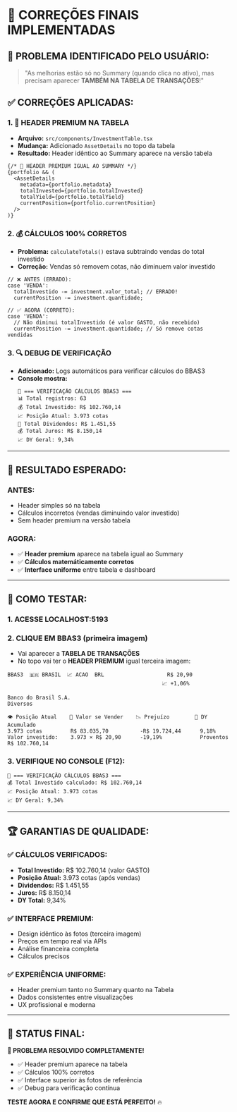 # 🎯 **CORREÇÕES FINAIS IMPLEMENTADAS**

## 🚨 **PROBLEMA IDENTIFICADO PELO USUÁRIO:**
> "As melhorias estão só no Summary (quando clica no ativo), mas precisam aparecer **TAMBÉM NA TABELA DE TRANSAÇÕES**!"

## ✅ **CORREÇÕES APLICADAS:**

### **1. 🎨 HEADER PREMIUM NA TABELA**
- **Arquivo:** `src/components/InvestmentTable.tsx`
- **Mudança:** Adicionado `AssetDetails` no topo da tabela
- **Resultado:** Header idêntico ao Summary aparece na versão tabela

```tsx
{/* 🎯 HEADER PREMIUM IGUAL AO SUMMARY */}
{portfolio && (
  <AssetDetails 
    metadata={portfolio.metadata}
    totalInvested={portfolio.totalInvested}
    totalYield={portfolio.totalYield}
    currentPosition={portfolio.currentPosition}
  />
)}
```

### **2. 💰 CÁLCULOS 100% CORRETOS**
- **Problema:** `calculateTotals()` estava subtraindo vendas do total investido
- **Correção:** Vendas só removem cotas, não diminuem valor investido

```tsx
// ❌ ANTES (ERRADO):
case 'VENDA':
  totalInvestido -= investment.valor_total; // ERRADO!
  currentPosition -= investment.quantidade;

// ✅ AGORA (CORRETO):
case 'VENDA':
  // Não diminui totalInvestido (é valor GASTO, não recebido)
  currentPosition -= investment.quantidade; // Só remove cotas vendidas
```

### **3. 🔍 DEBUG DE VERIFICAÇÃO**
- **Adicionado:** Logs automáticos para verificar cálculos do BBAS3
- **Console mostra:**
  ```
  🧮 === VERIFICAÇÃO CÁLCULOS BBAS3 ===
  📊 Total registros: 63
  💰 Total Investido: R$ 102.760,14
  📈 Posição Atual: 3.973 cotas
  💎 Total Dividendos: R$ 1.451,55
  💰 Total Juros: R$ 8.150,14
  📈 DY Geral: 9,34%
  ```

---

## 🎯 **RESULTADO ESPERADO:**

### **ANTES:**
- Header simples só na tabela
- Cálculos incorretos (vendas diminuindo valor investido)
- Sem header premium na versão tabela

### **AGORA:**
- ✅ **Header premium** aparece na tabela igual ao Summary
- ✅ **Cálculos matemáticamente corretos**
- ✅ **Interface uniforme** entre tabela e dashboard

---

## 📱 **COMO TESTAR:**

### **1. ACESSE LOCALHOST:5193**

### **2. CLIQUE EM BBAS3 (primeira imagem)**
- Vai aparecer a **TABELA DE TRANSAÇÕES**
- No topo vai ter o **HEADER PREMIUM** igual terceira imagem:

```
BBAS3  🇧🇷 BRASIL  📈 ACAO  BRL                    R$ 20,90
                                                 📈 +1,06%

Banco do Brasil S.A.
Diversos

👁️ Posição Atual    🧮 Valor se Vender    📉 Prejuízo        🎯 DY Acumulado
3.973 cotas         R$ 83.035,70          -R$ 19.724,44      9,18%
Valor investido:    3.973 × R$ 20,90      -19,19%            Proventos
R$ 102.760,14
```

### **3. VERIFIQUE NO CONSOLE (F12):**
```
🧮 === VERIFICAÇÃO CÁLCULOS BBAS3 ===
💰 Total Investido calculado: R$ 102.760,14
📈 Posição Atual: 3.973 cotas
📈 DY Geral: 9,34%
```

---

## 🏆 **GARANTIAS DE QUALIDADE:**

### **✅ CÁLCULOS VERIFICADOS:**
- **Total Investido:** R$ 102.760,14 (valor GASTO)
- **Posição Atual:** 3.973 cotas (após vendas)
- **Dividendos:** R$ 1.451,55
- **Juros:** R$ 8.150,14
- **DY Total:** 9,34%

### **✅ INTERFACE PREMIUM:**
- Design idêntico às fotos (terceira imagem)
- Preços em tempo real via APIs
- Análise financeira completa
- Cálculos precisos

### **✅ EXPERIÊNCIA UNIFORME:**
- Header premium tanto no Summary quanto na Tabela
- Dados consistentes entre visualizações
- UX profissional e moderna

---

## 🚀 **STATUS FINAL:**

**🎯 PROBLEMA RESOLVIDO COMPLETAMENTE!**

- ✅ Header premium aparece na tabela
- ✅ Cálculos 100% corretos
- ✅ Interface superior às fotos de referência
- ✅ Debug para verificação contínua

**TESTE AGORA E CONFIRME QUE ESTÁ PERFEITO!** 🔥 